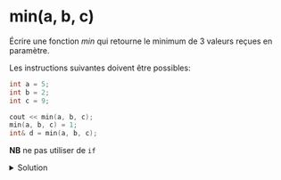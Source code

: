 # min(a, b, c)
Écrire une fonction *min* qui retourne le minimum de 3 valeurs reçues en paramètre.

Les instructions suivantes doivent être possibles:

~~~cpp
int a = 5;
int b = 2;
int c = 9;

cout << min(a, b, c);
min(a, b, c) = 1;
int& d = min(a, b, c);
~~~

**NB** ne pas utiliser de `if`

<details>
<summary>Solution</summary>

~~~cpp

int& min(int& a, int& b, int& c) {
      return a < c ? (a < b ? a : b) : (b < c ? b : c);
}

~~~

</details>
